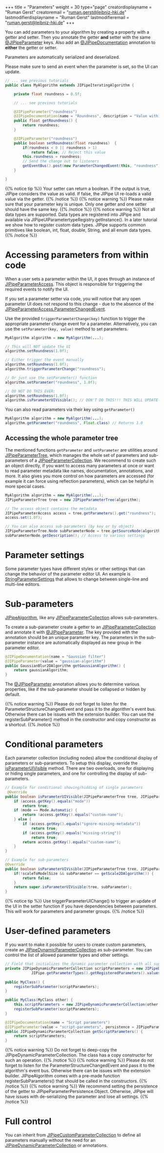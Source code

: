 +++
title = "Parameters"
weight = 30
type="page"
creatordisplayname = "Ruman Gerst"
creatoremail = "ruman.gerst@leibniz-hki.de"
lastmodifierdisplayname = "Ruman Gerst"
lastmodifieremail = "ruman.gerst@leibniz-hki.de"
+++

You can add parameters to your algorithm by creating a property with a getter and setter.
Then you annotate the getter **and** setter with the same [@JIPipeParameter](/apidocs/org/hkijena/jipipe/api/parameters/JIPipeParameter.html) keys. Also add an [@JIPipeDocumentation](/apidocs/org/hkijena/jipipe/api/JIPipeDocumentation.html) annotation to **either** the getter or setter.

Parameters are automatically serialized and deserialized.

Please make sure to send an event when the parameter is set, so the UI can update.

```java
// ... see previous tutorials
public class MyAlgorithm extends JIPipeIteratingAlgorithm {

    private float roundness = 0.5f;

    // ... see previous tutorials

    @JIPipeParameter("roundness")
    @JIPipeDocumentation(name = "Roundness", description = "Value within [0, 1]")
    public float getRoundness() {
        return roundness;
    }

    @JIPipeParameter("roundness")
    public boolean setRoundness(float roundness)  {
        if(roundness < 0 || roundness > 1)
            return false; // Reject this value
        this.roundness = roundness;
        // Send the change out to listeners
        getEventBus().post(new ParameterChangedEvent(this, "roundness"));
    }

}
```

{{% notice tip %}}
Your setter can return a boolean. If the output is true, JIPipe considers the value as valid. If false, the JIPipe UI re-loads a valid value via the getter.
{{% /notice %}}
{{% notice warning %}}
Please make sure that your parameter key is unique. Only one getter and one setter should have the same key.
{{% /notice %}}
{{% notice warning %}}
Not all data types are supported. Data types are registered into JIPipe and available via JIPipeUIParametertypeRegistry.getInstance(). In a later tutorial we show how to register custom data types. JIPipe supports common primitives like boolean, int, float, double, String, and all enum data types.
{{% /notice %}}

# Accessing parameters from within code

When a user sets a parameter within the UI, it goes through an instance of [JIPipeParameterAccess](/apidocs/org/hkijena/jipipe/api/parameters/JIPipeParameterAccess.html).
This object is responsible for triggering the required events to notify the UI.

If you set a parameter setter via code, you will notice that any open parameter UI does not respond to this change - due to the absence of the [JIPipeParameterAccess.ParameterChangedEvent](/apidocs/org/hkijena/jipipe/api/parameters/JIPipeParameterCollection.ParameterChangedEvent.html).

Use the provided `triggerParameterChange(key)` function to trigger the appropriate parameter change event for a parameter.
Alternatively, you can use the `setParameter(key, value)` method to set parameters.

```java
MyAlgorithm algorithm = new MyAlgorithm(...);

// This will NOT update the UI
algorithm.setRoundness(1.0f);

// Either trigger the event manually
algorithm.setRoundness(1.0f);
algorithm.triggerParameterChange("roundness");

// Or just use the setParameter() function
algorithm.setParameter("roundness", 1.0f);

// DO NOT DO THIS EVER:
algorithm.setRoundness(1.0f);
algorithm.isParameterUIVisible(); // DON'T DO THIS!!! THIS WILL UPDATE THE UI, BUT NOT INFORM DEPENDENT PARAMETERS
```

You can also read parameters via their key using `getParameter()`

```java
MyAlgorithm algorithm = new MyAlgorithm(...);
algorithm.getParameter("roundness", Float.class) // Returns 1.0 
```

## Accessing the whole parameter tree

The mentioned functions `getParameter` and `setParameter` are utilities around [JIPipeParameterTree](/apidocs/org/hkijena/jipipe/api/parameters/JIPipeParameterTree.html),
which manages the whole set of parameters and sub-parameters of a [JIPipeParameterCollection](/apidocs/org/hkijena/jipipe/api/parameters/JIPipeParameterCollection.html).
We recommend to create such an object directly, if you want to access many parameters at once or want to read parameter metadata like names, documentation, annotations, and more.
It also gives you more control on how parameters are accessed (for example it can force using reflection parameters), which can be helpful 
in more special cases.

```java 
MyAlgorithm algorithm = new MyAlgorithm(...);
JIPipeParameterTree tree = new JIPipeParameterTree(algorithm);

// The access object contains the metadata
JIPipeParameterAccess access = tree.getParameters().get("roundness");
access.set(1.0f);

// You can also access sub-parameters (by key or by object)
JIPipeParameterTree.Node subParameterNode = tree.getSourceNode(algorithm.getSubParameter());
subParameterNode.getDescription(); // Access to various settings
```

# Parameter settings

Some parameter types have different styles or other settings that can change the behavior of the parameter editor UI. An example is [StringParameterSettings](/apidocs/org/hkijena/jipipe/extensions/standardparametereditors/ui/parametereditors/StringParameterSettings.html) that allows to change between single-line and multi-line editors.

# Sub-parameters

[JIPipeAlgorithm](/apidocs/org/hkijena/jipipe/api/nodes/JIPipeAlgorithm.html), like any [JIPipeParameterCollection](/apidocs/org/hkijena/jipipe/api/parameters/JIPipeParameterCollection.html) allows sub-parameters.

To create a sub-parameter create a getter to an [JIPipeParameterCollection](/apidocs/org/hkijena/jipipe/api/parameters/JIPipeParameterCollection.html) and annotate it with [@JIPipeParameter](/apidocs/org/hkijena/jipipe/api/parameters/JIPipeSubParameters.html). The key provided with the annotation should be an unique parameter key. The parameters in the sub-parameter instance are automatically displayed as new group in the parameter editor.

```java
@JIPipeDocumentation(name = "Gaussian filter")
@JIPipeParameter(value = "gaussian-algorithm")
public GaussianBlur2DAlgorithm getGaussianAlgorithm() {
    return gaussianAlgorithm;
}
```

The [@JIPipeParameter](/apidocs/org/hkijena/jipipe/api/parameters/JIPipeSubParameters.html) annotation allows you to determine various properties, like 
if the sub-parameter should be collapsed or hidden by default.

{{% notice warning %}}
Please do not forget to listen for the ParameterStructureChangedEvent and pass it to the algorithm's event bus. Otherwise there can be issues with the extension builder.
You can use the registerSubParameter() method in the constructor and copy constructor as a shortcut.
{{% /notice %}}

# Conditional parameters

Each parameter collection (including nodes) allow the conditional display of parameters or sub-parameters.
To setup this display, override the [isParameterUIVisible](/apidocs/org/hkijena/jipipe/api/parameters/JIPipeParameterCollection.html#isParameterUIVisible-org.hkijena.jipipe.api.parameters.JIPipeParameterTree-org.hkijena.jipipe.api.parameters.JIPipeParameterAccess-)
method. There are two overloads, one for displaying or hiding single parameters, and one for controlling the display of sub-parameters.

```java
// Example for conditional showing/hidding of single parameters
 @Override
public boolean isParameterUIVisible(JIPipeParameterTree tree, JIPipeParameterAccess access) {
    if (access.getKey().equals("mode"))
        return true;
    if (mode == Mode.Automatic) {
        return !access.getKey().equals("custom-name");
    } else {
        if (access.getKey().equals("ignore-missing-metadata"))
            return true;
        if (access.getKey().equals("missing-string"))
            return true;
        return access.getKey().equals("custom-name");
    }
} 

// Example for sub-parameters
@Override
public boolean isParameterUIVisible(JIPipeParameterTree tree, JIPipeParameterCollection subParameter) {
    if(!scaleToModelSize && subParameter == getScale2DAlgorithm()) {
        return false;
    }
    return super.isParameterUIVisible(tree, subParameter);
}
```

{{% notice tip %}}
Use triggerParameterUIChange() to trigger an update of the UI in the setter function if you have dependencies between parameters. 
This will work for parameters and parameter groups.
{{% /notice %}}

# User-defined parameters

If you want to make it possible for users to create custom parameters, create an [JIPipeDynamicParameterCollection](/apidocs/org/hkijena/jipipe/api/parameters/JIPipeDynamicParameterCollection.html) as sub-parameter.
You can control the list of allowed parameter types and other settings.

```java
// Field that initializes the dynamic parameter collection with all supported parameter types
private JIPipeDynamicParameterCollection scriptParameters = new JIPipeDynamicParameterCollection(true,
            JIPipe.getParameterTypes().getRegisteredParameters().values());
            
public MyClass() {
    registerSubParameter(scriptParameters);
}

public MyClass(MyClass other) {
    this.scriptParameters = new JIPipeDynamicParameterCollection(other.scriptParameters);
    registerSubParameter(scriptParameters);
}

@JIPipeDocumentation(name = "Script parameters")
@JIPipeParameter(value = "script-parameters", persistence = JIPipeParameterPersistence.Object) // Important: Set persistence
public JIPipeDynamicParameterCollection getScriptParameters() {
    return scriptParameters;
}
```

{{% notice warning %}}
Do not forget to deep-copy the JIPipeDynamicParameterCollection. The class has a copy constructor for
such an operation.
{{% /notice %}}
{{% notice warning %}}
Please do not forget to listen for the ParameterStructureChangedEvent and pass it to the algorithm's event bus. Otherwise there can be issues with the extension builder.
JIPipeAlgorithm comes with a pre-made function registerSubParameters() that should be called in the constructors.
{{% /notice %}}
{{% notice warning %}}
We recommend setting the persistence of the getter to JIPipeParameterPersistence.Object. Otherwise, JIPipe will have issues with 
de-serializing the parameter and lose all settings.
{{% /notice %}}

# Full control

You can inherit from [JIPipeCustomParameterCollection](/apidocs/org/hkijena/jipipe/api/parameters/JIPipeCustomParameterCollection.html) to define all parameters manually without the need for an [JIPipeDynamicParameterCollection](/apidocs/org/hkijena/jipipe/api/parameters/JIPipeDynamicParameterCollection.html) or annotations.
